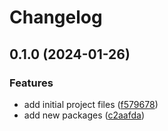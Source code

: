# Changelog

## 0.1.0 (2024-01-26)

### Features

- add initial project files ([f579678](https://github.com/liblaf/pacify/commit/f579678522310d7ff605a05b088da2e562123e61))
- add new packages ([c2aafda](https://github.com/liblaf/pacify/commit/c2aafda46a614504d726b50f02178f63d464e879))
